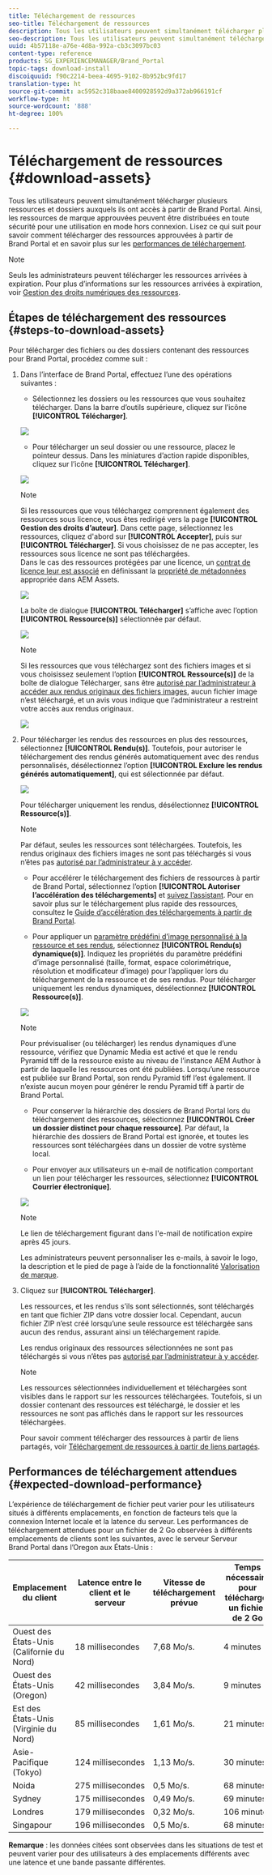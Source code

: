 ```yaml
---
title: Téléchargement de ressources
seo-title: Téléchargement de ressources
description: Tous les utilisateurs peuvent simultanément télécharger plusieurs ressources et dossiers auxquels ils ont accès. Ainsi, les ressources de marque approuvées peuvent être distribuées en toute sécurité pour une utilisation en mode hors connexion.
seo-description: Tous les utilisateurs peuvent simultanément télécharger plusieurs ressources et dossiers auxquels ils ont accès. Ainsi, les ressources de marque approuvées peuvent être distribuées en toute sécurité pour une utilisation en mode hors connexion.
uuid: 4b57118e-a76e-4d8a-992a-cb3c3097bc03
content-type: reference
products: SG_EXPERIENCEMANAGER/Brand_Portal
topic-tags: download-install
discoiquuid: f90c2214-beea-4695-9102-8b952bc9fd17
translation-type: ht
source-git-commit: ac5952c318baae8400928592d9a372ab966191cf
workflow-type: ht
source-wordcount: '888'
ht-degree: 100%

---
```



# Téléchargement de ressources {#download-assets}

Tous les utilisateurs peuvent simultanément télécharger plusieurs ressources et dossiers auxquels ils ont accès à partir de Brand Portal. Ainsi, les ressources de marque approuvées peuvent être distribuées en toute sécurité pour une utilisation en mode hors connexion. Lisez ce qui suit pour savoir comment télécharger des ressources approuvées à partir de Brand Portal et en savoir plus sur les [performances de téléchargement](../using/brand-portal-download-users.md#main-pars-header).

>[!NOTE]
>
>Seuls les administrateurs peuvent télécharger les ressources arrivées à expiration. Pour plus d’informations sur les ressources arrivées à expiration, voir [Gestion des droits numériques des ressources](../using/manage-digital-rights-of-assets.md).


## Étapes de téléchargement des ressources    {#steps-to-download-assets}

Pour télécharger des fichiers ou des dossiers contenant des ressources pour Brand Portal, procédez comme suit :

1. Dans l’interface de Brand Portal, effectuez l’une des opérations suivantes :

   * Sélectionnez les dossiers ou les ressources que vous souhaitez télécharger. Dans la barre d’outils supérieure, cliquez sur l’icône **[!UICONTROL Télécharger]**.

   ![](assets/downloadassets-1.png)

   * Pour télécharger un seul dossier ou une ressource, placez le pointeur dessus. Dans les miniatures d’action rapide disponibles, cliquez sur l’icône **[!UICONTROL Télécharger]**.

   ![](assets/downloadsingleasset-1.png)

   >[!NOTE]
   >
   >Si les ressources que vous téléchargez comprennent également des ressources sous licence, vous êtes redirigé vers la page **[!UICONTROL Gestion des droits d’auteur]**. Dans cette page, sélectionnez les ressources, cliquez d&#39;abord sur **[!UICONTROL Accepter]**, puis sur **[!UICONTROL Télécharger]**. Si vous choisissez de ne pas accepter, les ressources sous licence ne sont pas téléchargées.\
   >Dans le cas des ressources protégées par une licence, un [contrat de licence leur est associé](https://helpx.adobe.com/fr/experience-manager/6-5/assets/using/drm.html#DigitalRightsManagementinAssets) en définissant la [propriété de métadonnées](https://helpx.adobe.com/fr/experience-manager/6-5/assets/using/drm.html#DigitalRightsManagementinAssets) appropriée dans AEM Assets.

   ![](assets/licensed-asset-download-1.png)

   La boîte de dialogue **[!UICONTROL Télécharger]** s’affiche avec l’option **[!UICONTROL Ressource(s)]** sélectionnée par défaut.

   ![](assets/donload-assets-dialog-1.png)

   >[!NOTE]
   >
   >Si les ressources que vous téléchargez sont des fichiers images et si vous choisissez seulement l’option **[!UICONTROL Ressource(s)]** de la boîte de dialogue Télécharger, sans être [autorisé par l’administrateur à accéder aux rendus originaux des fichiers images](../using/brand-portal-adding-users.md#main-pars-procedure-202029708), aucun fichier image n’est téléchargé, et un avis vous indique que l’administrateur a restreint votre accès aux rendus originaux.

   ![](assets/restrictaccess-note.png)

1. Pour télécharger les rendus des ressources en plus des ressources, sélectionnez **[!UICONTROL Rendu(s)]**. Toutefois, pour autoriser le téléchargement des rendus générés automatiquement avec des rendus personnalisés, désélectionnez l’option **[!UICONTROL Exclure les rendus générés automatiquement]**, qui est sélectionnée par défaut.

   ![](assets/exclude-auto-renditions.png)

   Pour télécharger uniquement les rendus, désélectionnez **[!UICONTROL Ressource(s)]**.

   >[!NOTE]
   >
   >Par défaut, seules les ressources sont téléchargées. Toutefois, les rendus originaux des fichiers images ne sont pas téléchargés si vous n’êtes pas [autorisé par l’administrateur à y accéder](../using/brand-portal-adding-users.md#main-pars-procedure-202029708).

   * Pour accélérer le téléchargement des fichiers de ressources à partir de Brand Portal, sélectionnez l’option **[!UICONTROL Autoriser l’accélération des téléchargements]** et [suivez l’assistant](../using/accelerated-download.md#main-pars-header-405749062). Pour en savoir plus sur le téléchargement plus rapide des ressources, consultez le [Guide d’accélération des téléchargements à partir de Brand Portal](../using/accelerated-download.md).

   * Pour appliquer un [paramètre prédéfini d’image personnalisé à la ressource et ses rendus](../using/brand-portal-image-presets.md#applyimagepresetswhendownloadingimages), sélectionnez **[!UICONTROL Rendu(s) dynamique(s)]**. Indiquez les propriétés du paramètre prédéfini d’image personnalisé (taille, format, espace colorimétrique, résolution et modificateur d’image) pour l’appliquer lors du téléchargement de la ressource et de ses rendus. Pour télécharger uniquement les rendus dynamiques, désélectionnez **[!UICONTROL Ressource(s)]**.

   ![](assets/dynamic-renditions.png)

   >[!NOTE]
   >
   >Pour prévisualiser (ou télécharger) les rendus dynamiques d’une ressource, vérifiez que Dynamic Media est activé et que le rendu Pyramid tiff de la ressource existe au niveau de l’instance AEM Author à partir de laquelle les ressources ont été publiées. Lorsqu’une ressource est publiée sur Brand Portal, son rendu Pyramid tiff l’est également. Il n’existe aucun moyen pour générer le rendu Pyramid tiff à partir de Brand Portal.

   * Pour conserver la hiérarchie des dossiers de Brand Portal lors du téléchargement des ressources, sélectionnez **[!UICONTROL Créer un dossier distinct pour chaque ressource]**. Par défaut, la hiérarchie des dossiers de Brand Portal est ignorée, et toutes les ressources sont téléchargées dans un dossier de votre système local.

   * Pour envoyer aux utilisateurs un e-mail de notification comportant un lien pour télécharger les ressources, sélectionnez **[!UICONTROL Courrier électronique]**.

   ![](assets/download-link.png)

   >[!NOTE]
   >
   >Le lien de téléchargement figurant dans l&#39;e-mail de notification expire après 45 jours.
   >
   >Les administrateurs peuvent personnaliser les e-mails, à savoir le logo, la description et le pied de page à l’aide de la fonctionnalité [Valorisation de marque](../using/brand-portal-branding.md).

1. Cliquez sur **[!UICONTROL Télécharger]**.

   Les ressources, et les rendus s’ils sont sélectionnés, sont téléchargés en tant que fichier ZIP dans votre dossier local. Cependant, aucun fichier ZIP n’est créé lorsqu’une seule ressource est téléchargée sans aucun des rendus, assurant ainsi un téléchargement rapide.

   Les rendus originaux des ressources sélectionnées ne sont pas téléchargés si vous n’êtes pas [autorisé par l’administrateur à y accéder](../using/brand-portal-adding-users.md#main-pars-procedure-202029708).

   >[!NOTE]
   >
   >Les ressources sélectionnées individuellement et téléchargées sont visibles dans le rapport sur les ressources téléchargées. Toutefois, si un dossier contenant des ressources est téléchargé, le dossier et les ressources ne sont pas affichés dans le rapport sur les ressources téléchargées.

   Pour savoir comment télécharger des ressources à partir de liens partagés, voir [Téléchargement de ressources à partir de liens partagés](../using/brand-portal-link-share.md#main-pars-header-1703469193).

## Performances de téléchargement attendues {#expected-download-performance}

L’expérience de téléchargement de fichier peut varier pour les utilisateurs situés à différents emplacements, en fonction de facteurs tels que la connexion Internet locale et la latence du serveur. Les performances de téléchargement attendues pour un fichier de 2 Go observées à différents emplacements de clients sont les suivantes, avec le serveur   Serveur Brand Portal dans l’Oregon aux États-Unis :

| Emplacement du client | Latence entre le client et le serveur | Vitesse de téléchargement prévue | Temps nécessaire pour télécharger un fichier de 2 Go |
|-------------------------|-----------------------------------|-------------------------|------------------------------------|
| Ouest des États-Unis (Californie du Nord) | 18 millisecondes | 7,68 Mo/s. | 4 minutes |
| Ouest des États-Unis (Oregon) | 42 millisecondes | 3,84 Mo/s. | 9 minutes |
| Est des États-Unis (Virginie du Nord) | 85 millisecondes | 1,61 Mo/s. | 21 minutes |
| Asie-Pacifique (Tokyo) | 124 millisecondes | 1,13 Mo/s. | 30 minutes |
| Noida | 275 millisecondes | 0,5 Mo/s. | 68 minutes |
| Sydney | 175 millisecondes | 0,49 Mo/s. | 69 minutes |
| Londres | 179 millisecondes | 0,32 Mo/s. | 106 minutes |
| Singapour | 196 millisecondes | 0,5 Mo/s. | 68 minutes |

**Remarque** : les données citées sont observées dans les situations de test et peuvent varier pour des utilisateurs à des emplacements différents avec une latence et une bande passante différentes.
